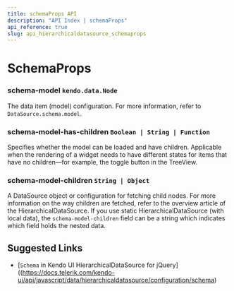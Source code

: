 ```yaml
---
title: schemaProps API
description: "API Index | schemaProps"
api_reference: true
slug: api_hierarchicaldatasource_schemaprops
---
```


# SchemaProps

### schema-model `kendo.data.Node`

The data item (model) configuration. For more information, refer to `DataSource.schema.model`.

### schema-model-has-children `Boolean | String | Function`

Specifies whether the model can be loaded and have children. Applicable when the rendering of a widget needs to have different states for items that have no children&mdash;for example, the toggle button in the TreeView.

### schema-model-children `String | Object`

A DataSource object or configuration for fetching child nodes. For more information on the way children are fetched, refer to the overview article of the HierarchicalDataSource. If you use static HierarchicalDataSource (with local data), the `schema-model-children` field can be a string which indicates which field holds the nested data.

## Suggested Links

* [`Schema` in Kendo UI HierarchicalDataSource for jQuery]((https://docs.telerik.com/kendo-ui/api/javascript/data/hierarchicaldatasource/configuration/schema)
